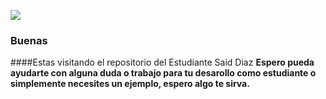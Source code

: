 [![](https://i.imgur.com/zcajzds.png)](https://imgur.com/a/xKtYNeZ)

### Buenas

####Estas visitando el repositorio del Estudiante Said Diaz
**Espero pueda ayudarte con alguna duda o trabajo para tu desarollo como estudiante o simplemente necesites un ejemplo, espero algo te sirva.**

<!--
**TippySaurio/TippySaurio** is a ✨ _special_ ✨ repository because its `README.md` (this file) appears on your GitHub profile.

![](https://imgur.com/a/xKtYNeZ)

Here are some ideas to get you started:

- 🔭 I’m currently working on ...
- 🌱 I’m currently learning ...
- 👯 I’m looking to collaborate on ...
- 🤔 I’m looking for help with ...
- 💬 Ask me about ...
- 📫 How to reach me: ...
- 😄 Pronouns: ...
- ⚡ Fun fact: ...
-->
